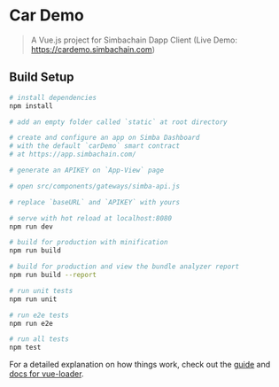 # Car Demo

> A Vue.js project for Simbachain Dapp Client (Live Demo: https://cardemo.simbachain.com)

## Build Setup

``` bash
# install dependencies
npm install

# add an empty folder called `static` at root directory

# create and configure an app on Simba Dashboard 
# with the default `carDemo` smart contract
# at https://app.simbachain.com/

# generate an APIKEY on `App-View` page

# open src/components/gateways/simba-api.js

# replace `baseURL` and `APIKEY` with yours

# serve with hot reload at localhost:8080
npm run dev

# build for production with minification
npm run build

# build for production and view the bundle analyzer report
npm run build --report

# run unit tests
npm run unit

# run e2e tests
npm run e2e

# run all tests
npm test
```

For a detailed explanation on how things work, check out the [guide](http://vuejs-templates.github.io/webpack/) and [docs for vue-loader](http://vuejs.github.io/vue-loader).
